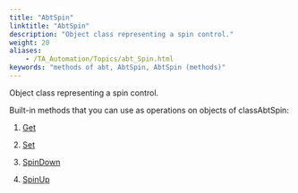 ```yaml
--- 
title: "AbtSpin"
linktitle: "AbtSpin"
description: "Object class representing a spin control."
weight: 20
aliases: 
    - /TA_Automation/Topics/abt_Spin.html
keywords: "methods of abt, AbtSpin, AbtSpin (methods)"
---
```


Object class representing a spin control.

Built-in methods that you can use as operations on objects of classAbtSpin:

1.  [Get](/automation-guide/action-based-testing-language/testarchitect-automation-classes/automation-classes/abtspin/get)  

2.  [Set](/automation-guide/action-based-testing-language/testarchitect-automation-classes/automation-classes/abtspin/set)  

3.  [SpinDown](/automation-guide/action-based-testing-language/testarchitect-automation-classes/automation-classes/abtspin/spindown)  

4.  [SpinUp](/automation-guide/action-based-testing-language/testarchitect-automation-classes/automation-classes/abtspin/spinup)  





